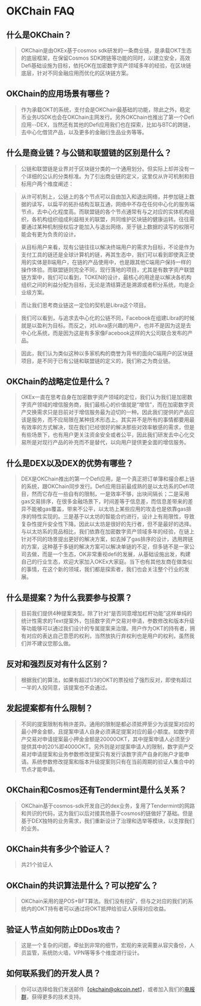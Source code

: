 # OKChain FAQ



## 什么是OKChain？

>OKChain是由OKEx基于cosmos sdk研发的一条商业链，是承载OKT生态的底层框架，在保留Cosmos SDK跨链等功能的同时，以建立安全，高效Defi基础设施为目标，依托OK在加密数字资产领域多年的经验，在区块链底层，针对不同金融应用而优化的区块链方案。

## OKChain的应用场景有哪些？

>作为承载OKT的系统，支付会是OKChain最基础的功能，除此之外，稳定币业务USDK也会在OKChain主网发行。另外OKChain也推出了第一个Defi应用--DEX，当然还有其他的Defi应用我们也在探索，比如与BTC的跨链，去中心化借贷产品，以及更多的金融衍生品业务等等。

## 什么是商业链？与公链和联盟链的区别是什么？

>公链和联盟链是业界对于区块链分类的一个通用划分。但实际上却并没有一个详细的公认的分类标准。为了引出商业链的定义，这里仅从许可机制和目标用户两个维度阐述：
 
>从许可机制上，公链上的各个节点可以自由加入和退出网络，并参加链上数据的读写，以扁平的拓扑结构互联互通，网络中不存在任何中心化的服务端节点，去中心化程度高。而联盟链的各个节点通常有与之对应的实体机构组织，各机构组织组成利益相关的联盟，共同维护区块链的健康运转。往往需要通过某种机制授权后才能加入与退出网络，至于链上数据的读写的权限可能会有更为负责的设计。
 
>从目标用户来看，现有公链往往以解决终端用户的需求为目标，不论是作为支付工具的链还是全球计算机的链，再其生态中，我们可以看到即使真正使用的实体是B端用户，在链的产品使用中，也是跟其他C端用户保持一样的操作体验。而联盟链则完全不同，现行落地的项目，尤其是有数字资产联盟链方案中，我们可以看到，TOKEN的设计，最核心的用途是以解决各机构组织之间的利益分配为目标，无论是清结算还是溯源或者积分系统，均是企业级方案。
 
>而让我们思考商业链这一定位的契机是Libra这个项目。
 
>我们可以看到，与追求去中心化的公链不同，Facebook在组建Libra的时候就是以盈利为目标。而反之，对Libra感兴趣的用户，也并不是因为这是去中心化系统，而是因为这是有多家像Facebook这样的大公司联合发布的产品。
 
>因此，我们认为类似这种以多家机构的商誉为背书的面向C端用户的区块链项目，是不同于已有公链和联盟链的定义的，我们称之为商业链。

## OKChain的战略定位是什么？

>OKEx一直在思考自身在加密数字资产领域的定位，我们认为我们是加密数字资产领域的增信服务商，我们最核心的价值就是“增信”，而在加密数字资产交换需求只是目前对于增信服务最为迫切的一种。因此我们提供的产品应该是服务，而不应局限在某种技术形态上。其实并不是所有的事情都要用最有效率的方式解决，现在我们已经很好的解决那些对效率敏感的需求，但是有些场景下，也有用户更关注资金安全或者公平，因此我们研发去中心化交易所是对现行产品的补充而不是替代，以向用户提供更全面的增信服务。

## 什么是DEX以及DEX的优势有哪些？

>DEX是OKChain推出的第一个Defi应用，是一个真正把订单簿和撮合都上链的系统，跟OKChain同步发行。Defi应用目前最成熟的是以太坊系的Defi项目，然而它存在一些自有的限制，一是效率不够，出块间隔长；二是采用gas交易排序，在很多金融场景下，时间差等于信息差，而信息差带来的差异不能被gas覆盖，带来不公平，以太坊上某些应用的攻击也是依靠gas排序的特性实现的。三是基于以太坊的智能合约进行，设计上有局限性，导致复杂性提升安全性下降。因此以太坊是很好的先行者，但不是最好的选择。与以太坊系的竞品相比，我们依靠在加密数字资产领域多年的经验，在链上针对不同的场景提出更好的解决方案，如去掉了gas排序的设计，选用跨链的方案，这种基于多链的解决方案可以解决单链的不足，但多链不是一家公司去做，而是一个生态，OK非常重视defi的发展，从基础设施出发，构建自己的行业生态，欢迎大家加入OKEx大家庭。当下也有其他友商在做类似的事情，在这个新的领域，我们都是探索者，我们也会关注整个行业的发展。

## 什么是提案？为什么我要参与投票？

>目前我们提供4种提案类型。除了针对“是否同意增加杠杆功能”这样单纯的统计性需求的Text提案外，包括数字资产交易对申请，参数修改和版本升级等功能够可以通过我们设计的专属提案来治理。用户作为OKT的持有者，拥有对应的表达自己意愿的权利，当然放执行弃权利也是用户的权利，虽然我们并不建议您那么做。

## 反对和强烈反对有什么区别？

>根据我们的算法，如果有超过1/3的OKT的票投给了强烈反对，即使有超过一半的人投同意，该提案也不会通过。

## 发起提案都有什么限制？

>不同的提案限制有稍许差异。通用的限制是都必须抵押至少为该提案对应的最小押金金额，且提案申请人自身必须满足提案对应的最小额度。如数字资产交易对申请提案最小押金金额是20000OKT，其中提案申请人必须至少提供其中的20%即4000OKT。另外则是对提案申请人的限制，数字资产交易对申请提案和业务参数修改提案只有发行该数字资产自身的账户才能申请。系统参数修改提案和版本升级提案则只有在当前周期的验证人集合中的节点才能申请。

## OKChain和Cosmos还有Tendermint是什么关系？

>OKChain基于cosmos-sdk开发自己的dex业务，复用了Tendermint的网路和共识的代码，这为我们以后对接其他基于cosmos的链做好了基础。但是基于DEX独特的业务需求，我们重新设计了治理和选举等模块，以支撑我们的业务。

## OKChain共有多少个验证人？

>共21个验证人

## OKChain的共识算法是什么？可以挖矿么？

>OKChain采用的是POS+BFT算法。我们没有挖矿，但与之对应的我们的系统内的OKT持有者可以通过将OKT抵押给验证人获得对应收益。

## 验证人节点如何防止DDos攻击？

>这是一个复杂的问题，牵扯到非常的细节，宏观的来说需要从容灾备份，人员监管，系统防火墙，VPN等等多个维度进行设计。

## 如何联系我们的开发人员？

>你可以选择给我们发送邮件【okchain@okcoin.net】，或者加入我们的[电报群](https://t.me/okchaintech)，获得更多的技术支持。



